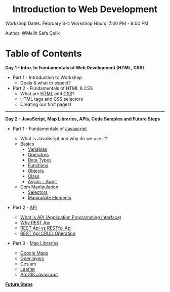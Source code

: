 <h1 align="center">Introduction to Web Development</h1>

Workshop Dates: February 3-4
Workshop Hours: 7:00 PM - 9:00 PM

Author: @Melih Safa Çelik

# Table of Contents

**Day 1 - Intro. to Fundamentals of Web Development (HTML, CSS)**
* Part 1 - Introduction to Workshop
  * Goals & what to expect?
* Part 2 - Fundamentals of HTML & CSS
  * What are [HTML](./html) and [CSS](./css)?
  * HTML tags and CSS selectors
  * Creating our first pages!

----
**Day 2 - JavaScript, Map Libraries, APIs, Code Samples and Future Steps**

* Part 1 - Fundamentals of [Javascript](./javascript/basics/)
  * What is JavaScript and why do we use it?
  * [Basics](./javascript/basics/)
    - [Variables](./javascript/basics/variables/readme.md)
    - [Operators](./javascript/basics/operators/readme.md)
    - [Data Types](./javascript/basics/data%20types/readme.md)
    - [Functions](./javascript/basics/functions/readme.md)
    - [Objects](./javascript/basics/objects/readme.md)
    - [Class](./javascript/basics/class/readme.md)
    - [Async - Await](./javascript/basics/async%20-%20await/readme.md)
  * [Dom Manipulation](./javascript/dom%20manipulation/readme.md)
    - [Selectors](./javascript/dom%20manipulation/selectors/readme.md)
    - [Manipulate Elements](./javascript/dom%20manipulation/manipulate%20elements/readme.md)
* Part 2 - [API](./Api/)
   - [What is API (Application Programming Interface)](./Api/What%20is%20API%20%28Application%20Programming%20Interface%29/)
   - [Why REST Api](./Api/Why%20REST%20Api/)
   - [REST Api vs RESTful Api](./Api/REST%20Api%20vs%20RESTful%20Api/)
   - [REST Api CRUD Operation](./Api/REST%20Api%20CRUD%20Operation/)

* Part 3 - [Map Libraries](./maplibraries/)
   - [Google Maps](./maplibraries/googlemaps)
   - [Openlayers](./maplibraries/openlayers)
   - [Cesium](./maplibraries/cesium/)
   - [Leaflet](./maplibraries/leaflet)
   - [ArcGIS Javascript](./maplibraries/arcgisjs)

**[Future Steps](./futuresteps/)**